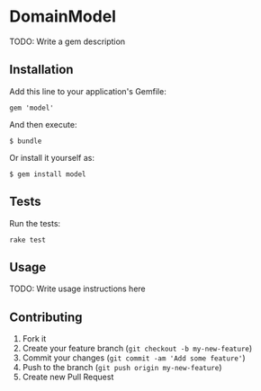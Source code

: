 # DomainModel

TODO: Write a gem description

## Installation

Add this line to your application's Gemfile:

    gem 'model'

And then execute:

    $ bundle

Or install it yourself as:

    $ gem install model

## Tests

Run the tests:

    rake test

## Usage

TODO: Write usage instructions here

## Contributing

1. Fork it
2. Create your feature branch (`git checkout -b my-new-feature`)
3. Commit your changes (`git commit -am 'Add some feature'`)
4. Push to the branch (`git push origin my-new-feature`)
5. Create new Pull Request
